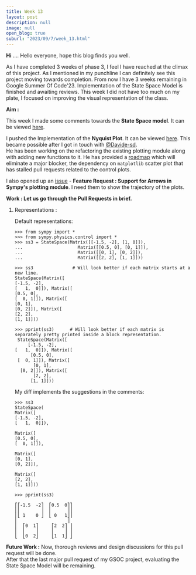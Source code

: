 ```yaml
---
title: Week 13
layout: post
description: null
image: null
open_blog: true
suburl: "2023/09/7/week_13.html"
---
```

**Hi**
.... Hello everyone, hope this blog finds you well.

As I have completed 3 weeks of phase 3, I feel I have reached at the climax of this project. As I mentioned in my punchline I can definitely see this project moving towards completion. From now I have 3 weeks remaining in Google Summer Of Code'23. Implementation of the State Space Model is finished and awaiting reviews. This week I did not have too much on my plate, I focused on improving the visual representation of the class.

**Aim :**

This week I made some comments towards the **State Space model**. It can be viewed [here](https://github.com/sympy/sympy/pull/25473). 

I pushed the Implementation of the **Nyquist Plot**. It can be viewed [here](https://github.com/sympy/sympy/pull/25575). This became possible after I got in touch with [@Davide-sd](https://github.com/Davide-sd ). \
He has been working on the refactoring the existing plotting module along with adding new functions to it. He has provided a [roadmap](https://github.com/sympy/sympy/pull/25575#issuecomment-1689890804) which will eliminate a major blocker, the dependency on `matplotlib` scatter plot that has stalled pull requests related to the control plots. 

I also opened up an [issue](https://github.com/sympy/sympy/issues/25576) - **Feature Request : Support for Arrows in Sympy's plotting module**. I need them to show the trajectory of the plots.

**Work : Let us go through the Pull Requests in brief.**
1. Representations :
   
   Default representations:
    ```
    >>> from sympy import *
    >>> from sympy.physics.control import *
    >>> ss3 = StateSpace(Matrix([[-1.5, -2], [1, 0]]),
    ...                     Matrix([[0.5, 0], [0, 1]]),
    ...                     Matrix([[0, 1], [0, 2]]),
    ...                     Matrix([[2, 2], [1, 1]]))
    
    >>> ss3               # Will look better if each matrix starts at a new line.
    StateSpace(Matrix([
    [-1.5, -2],
    [   1,  0]]), Matrix([
    [0.5, 0],
    [  0, 1]]), Matrix([
    [0, 1],
    [0, 2]]), Matrix([
    [2, 2],
    [1, 1]]))
    
    >>> pprint(ss3)      # Will look better if each matrix is separately pretty printed inside a block representation. 
     StateSpace(Matrix([
         [-1.5, -2],
    [   1,  0]]), Matrix([
          [0.5, 0],
     [  0, 1]]), Matrix([
           [0, 1],
      [0, 2]]), Matrix([
           [2, 2],
          [1, 1]]))
    ```
    
    My diff implements the suggestions in the comments:
    ```
    >>> ss3
    StateSpace(
    Matrix([
    [-1.5, -2],
    [   1,  0]]),
    
    Matrix([
    [0.5, 0],
    [  0, 1]]),
    
    Matrix([
    [0, 1],
    [0, 2]]),
    
    Matrix([
    [2, 2],
    [1, 1]]))
    
    >>> pprint(ss3)
    
    ⎡⎡-1.5  -2⎤  ⎡0.5  0⎤⎤
    ⎢⎢        ⎥  ⎢      ⎥⎥
    ⎢⎣ 1    0 ⎦  ⎣ 0   1⎦⎥
    ⎢                   ⎥
    ⎢  ⎡0  1⎤     ⎡2  2⎤ ⎥
    ⎢  ⎢    ⎥     ⎢    ⎥ ⎥
    ⎣  ⎣0  2⎦     ⎣1  1⎦ ⎦
    ```
**Future Work :**
Now, thorough reviews and design discussions for this pull request will be done. \
After that the last major pull request of my GSOC project, evaluating the State Space Model will be remaining.
